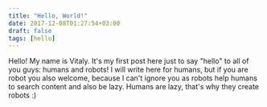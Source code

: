 ```yaml
---
title: "Hello, World!"
date: 2017-12-08T01:27:54+03:00
draft: false
tags: [hello]
---
```


Hello! My name is Vitaly. It's my first post here just to say "hello" to all of you guys: humans and robots! I will write here for humans, but if you are robot you also welcome, because I can't ignore you as robots help humans to search content and also be lazy. Humans are lazy, that's why they create robots :)
